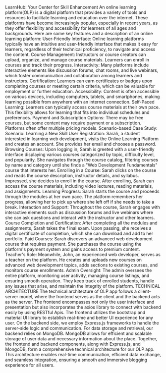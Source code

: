 LearnHub: Your Center for Skill Enhancement 
An online learning platform(OLP) is a digital platform that provides a variety of tools and resources to facilitate 
learning and education over the internet. These platforms have become increasingly popular, especially in 
recent years, as they offer flexibility and accessibility for learners of all ages and backgrounds. Here are some 
key features and a description of an online learning platform: 
User-Friendly Interface: Online learning platforms typically have an intuitive and user-friendly interface that 
makes it easy for learners, regardless of their technical proficiency, to navigate and access the content. 
Course Management: Instructors or course creators can upload, organize, and manage course materials. 
Learners can enroll in courses and track their progress. 
Interactivity: Many platforms include interactive elements like discussion forums, chat rooms, and live 
webinars, which foster communication and collaboration among learners and instructors. 
Certification: Learners can earn certificates or badges upon completing courses or meeting certain criteria, 
which can be valuable for employment or further education. 
Accessibility: Content is often accessible on various devices, including computers, tablets, and smartphones, 
making learning possible from anywhere with an internet connection. 
Self-Paced Learning: Learners can typically access course materials at their own pace. This flexibility allows 
for learning that fits into individual schedules and preferences. 
Payment and Subscription Options: There may be free courses, but some content may require payment or a 
subscription. Platforms often offer multiple pricing models. 
Scenario-based Case Study: 
Scenario: Learning a New Skill 
User Registration: Sarah, a student interested in learning web development, visits the Online Learning 
Platform and creates an account. She provides her email and chooses a password. 
Browsing Courses: Upon logging in, Sarah is greeted with a user-friendly interface displaying various courses 
categorized by topic, difficulty level, and popularity. 
She navigates through the course catalog, filtering courses by name and category until she finds a "Web 
Development Fundamentals" course that interests her. 
Enrolling in a Course: Sarah clicks on the course and reads the course description, instructor details, and 
syllabus. Impressed, she decides to enroll in the course. 
After enrolling, Sarah can access the course materials, including video lectures, reading materials, and 
assignments. 
Learning Progress: Sarah starts the course and proceeds through the modules at her own pace. The platform 
remembers her progress, allowing her to pick up where she left off if she needs to take a break. 
Interaction and Support: Throughout the course, Sarah engages with interactive elements such as discussion 
forums and live webinars where she can ask questions and interact with the instructor and other learners. 
Course Completion and Certification: After completing all the modules and assignments, Sarah takes the 
f
 inal exam. Upon passing, she receives a digital certificate of completion, which she can download and add to 
her portfolio. 
Paid Courses: Sarah discovers an advanced web development course that requires payment. She purchases 
the course using the platform's payment system and gains access to premium content. 
Teacher's Role: Meanwhile, John, an experienced web developer, serves as a teacher on the platform. He 
creates and uploads new courses on advanced web development topics, adds sections to existing courses, 
and monitors course enrollments. 
Admin Oversight: The admin oversees the entire platform, monitoring user activity, managing course listings, 
and ensuring smooth operation. They keep track of enrolled students, handle any issues that arise, and 
maintain the integrity of the platform. 
TECHNICAL ARCHITECTURE 
The technical architecture of OLP app follows a client-server model, where the frontend serves as the client 
and the backend acts as the server. The frontend encompasses not only the user interface and presentation 
but also incorporates the axios library to connect with backend easily by using RESTful Apis. 
The frontend utilizes the bootstrap and material UI library to establish real-time and better UI experience for any 
user. 
On the backend side, we employ Express.js frameworks to handle the server-side logic and communication. 
For data storage and retrieval, our backend relies on MongoDB. MongoDB allows for efficient and scalable 
storage of user data and necessary information about the place. 
Together, the frontend and backend components, along with Express.js, and MongoDB, form a comprehensive 
technical architecture for our OLP app. This architecture enables real-time communication, efficient data 
exchange, and seamless integration, ensuring a smooth and immersive blogging experience for all users.
